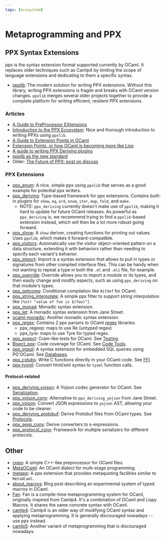 ```yaml
---
tags: [ecosystem]
---
```


# Metaprogramming and PPX

## PPX Syntax Extensions

ppx is the syntax extension format supported currently by OCaml. It replaces older techniques such as Camlp4 by limiting the scope of language extensions and dedicating to them a specific syntax.

* [ppxlib](https://github.com/ocaml-ppx/ppxlib): The modern solution for writing PPX extensions. Without this library, writing PPX
extensions is fragile and breaks with OCaml version changes. `ppxlib` merges several older projects together to provide a complete
platform for writing efficient, resilient PPX extensions.

### Articles

* [A Guide to PreProcessor EXtensions](ppx.md)
* [Introduction to the PPX Ecosystem](https://tarides.com/blog/2019-05-09-an-introduction-to-ocaml-ppx-ecosystem.html):
Nice and thorough introduction to writing PPXs using `ppxlib`.
* [A Guide to Extension Points in OCaml](http://whitequark.org/blog/2014/04/16/a-guide-to-extension-points-in-ocaml/)
* [Extension Points, or how OCaml is becoming more like Lisp](https://blogs.janestreet.com/extension-points-or-how-ocaml-is-becoming-more-like-lisp)
* [A guide to writing PPX Deriving plugins](http://rgrinberg.com/posts/deriving-slowly/)
* [ppxlib as the new standard](https://discuss.ocaml.org/t/ppx-omp-2-0-0-and-next-steps/6231)
* Older: [The Future of PPX: post on discuss](https://discuss.ocaml.org/t/the-future-of-ppx/3766)

### PPX Extensions

* [ppx_enum](https://github.com/cryptosense/ppx_enum):
A nice, simple ppx using `ppxlib` that serves as a good example for potential ppx writers.
* [ppx_deriving](https://github.com/ocaml-ppx/ppx_deriving):
Type-based framework for ppx extensions.
Contains built-in plugins for `show`, `eq`, `ord`, `enum`, `iter`, `map`, `fold`, and `make`.
  * NOTE: `ppx_deriving` currently doesn't make use of `ppxlib`, making it hard to update for future
      OCaml releases.
      As powerful as `ppx_deriving` is, we recommend trying to find a `ppxlib`-based extension instead,
      which will then be a lot more robust going forward.
* [ppx_show](https://gitlab.inria.fr/tmartine/ppx_show/):
A `show` deriver, creating functions for printing out values.
Uses `ppxlib`, which makes it forward-compatible.
* [ppx_visitors](https://gitlab.inria.fr/fpottier/visitors):
Automatically use the visitor object-oriented pattern on a data structure,
extending it with behaviors rather than needing to specify each variant's behavior.
* [ppx_import](https://github.com/ocaml-ppx/ppx_import):
Import is a syntax extension that allows to pull in types or signatures from other compiled interface files.
This can be handy when not wanting to repeat a type in both the `.ml` and `.mli` file, for example.
* [ppx_override](https://gitlab.inria.fr/tmartine/override):
Override allows you to import a module or its types, and then easily change and modify aspects, such as
using `ppx_deriving` on that module's types.
* [ppx_optcomp](https://github.com/janestreet/ppx_optcomp):
Conditional compilation like `#ifdef` for OCaml.
* [ppx_string_interpolate](https://github.com/sheijk/ppx_string_interpolate):
A simple ppx filter to support string interpolation like `[%str "value of foo is $(foo)"]`.
* [ppx_monad](https://github.com/rizo/ppx_monad):
Monadic syntax extension.
* [ppx_let](https://github.com/janestreet/ppx_let):
A monadic syntax extension from Jane Street.
* [ocaml-monadic](https://github.com/zepalmer/ocaml-monadic):
Another monadic syntax extension.
* [ppx_regex](https://github.com/paurkedal/ppx_regexp):
Contains 2 ppx parsers to OCaml [regex](regular_expressions.md) libraries:
  * ppx_regexp: maps to use Re (untyped regex)
  * ppx_tyre: maps to use Tyre for typed regex.
* [ppx_expect](https://github.com/janestreet/ppx_expect):
Cram-like tests for OCaml. See [Testing](testing.md).
* [Bisect_ppx](https://github.com/aantron/bisect_ppx):
Code coverage for OCaml. See [Code Tools](code_tools.md).
* [ppx_pgsql](https://github.com/tizoc/ppx_pgsql):
A syntax extension for embedded SQL queries using PG'OCaml. See [Databases](databases.md).
* [ppx_cstubs](https://github.com/fdopen/ppx_cstubs):
Write C functions directly in your OCaml code. See [FFI](ffi.md).
* [ppx-tyxml](https://ocsigen.org/tyxml/4.3.0/manual/ppx):
Convert html/xml syntax to `tyxml` function calls.

#### Protocol-related

* [ppx_deriving_yojson](https://github.com/whitequark/ppx_deriving_yojson):
A Yojson codec generator for OCaml. See [Serialization](file_formats.md#Serialization).
* [ppx_yojson_conv](https://github.com/janestreet/ppx_yojson_conv):
Alternative to `ppx_deriving_yojson` from Jane Street.
* [ppx_yojson](https://github.com/NathanReb/ppx_yojson):
Convert JSON expressions to `yojson` AST, allowing your code to be cleaner.
* [ppx_deriving_protobuf](https://github.com/ocaml-ppx/ppx_deriving_protobuf):
Derive Protobuf files from OCaml types. See [Protocols](protocols.md).
* [ppx_sexp_conv](https://github.com/janestreet/ppx_sexp_conv):
Derive converters to s-expressions.
* [ppx_protocol_conv](https://github.com/andersfugmann/ppx_protocol_conv):
Framework for multiple serializers for different protocols.

## Other

* [cppo](https://github.com/ocaml-community/cppo):
A simple C++-like preprocessor for OCaml files.
* [MetaOCaml](http://okmij.org/ftp/ML/MetaOCaml.html):
An OCaml dialect for multi-stage programming.
* [metapp](https://github.com/thierry-martinez/metapp):
A ppx extension that provides metaquoting facilities similar to `MetaOCaml`.
* [about_macros](https://oliviernicole.github.io/about_macros.html):
Blog post describing an experimental system of typed macros in OCaml.
* [Fan](http://thinkinginmeta.com/Fan):
Fan is a compile-time metaprogramming system for OCaml, originally inspired from Camlp4.
It's a combination of OCaml and Lispy Macros.
It shares the same concrete syntax with OCaml.
* [camlp4](http://caml.inria.fr/pub/docs/manual-camlp4/manual002.html):
Camlp4 is an older way of modifying OCaml syntax and applying metaprogramming.
It is generally discouraged nowadays -- use ppx instead.
* [camlp5](http://camlp5.gforge.inria.fr/):
Another variant of metaprogramming that is discouraged nowadays.
